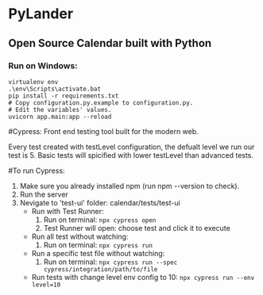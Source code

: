 # PyLander

## Open Source Calendar built with Python

### Run on Windows:

```shell
virtualenv env
.\env\Scripts\activate.bat
pip install -r requirements.txt
# Copy configuration.py.example to configuration.py.
# Edit the variables' values.
uvicorn app.main:app --reload
```

#Cypress:
Front end testing tool built for the modern web.

Every test created with testLevel configuration, the defualt level we run our test is 5.
Basic tests will spicified with lower testLevel than advanced tests.

#To run Cypress:

1. Make sure you already installed npm (run npm --version to check).
2. Run the server
3. Nevigate to 'test-ui' folder: calendar/tests/test-ui
    - Run with Test Runner:
        1. Run on terminal: ```npx cypress open```
        2. Test Runner will open: choose test and click it to execute
    - Run all test without watching:
        1. Run on terminal: ```npx cypress run```
    - Run a specific test file without watching:
        1. Run on terminal: ```npx cypress run --spec cypress/integration/path/to/file```
    - Run tests with change level env config to 10: ```npx cypress run --env level=10```

